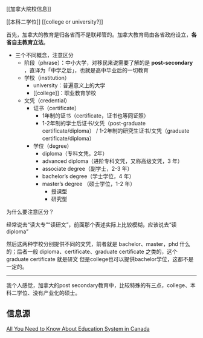 [[加拿大院校信息]]

 [[本科二学位]] [[college or university?]]

首先，加拿大的教育是归各省而不是联邦管的。加拿大教育局由各省政府设立，**各省自主教育立法**。

- 三个不同概念，注意区分
	- 阶段（phrase）：中小大学，对移民来说需要了解的是 **post-secondary** ，直译为「中学之后」，也就是高中毕业后的一切教育
	- 学校（institution）
		- university：普遍意义上的大学
		- [[college]]：职业教育学校
	- 文凭（credential）
		- 证书（certificate）
			- 1年制的证书（certificate，证书也等同证照）
			- 1-2年制的学士后证书/文凭（post-graduate certificate/diploma） / 1-2年制的研究生证书/文凭（graduate certificate/diploma）
		- 学位（degree）
			- diploma（专科文凭，2年）
			- advanced diploma（进阶专科文凭，又称高级文凭，3 年）
			- associate degree（副学士，2-3 年）
			- bachelor’s degree（学士学位，4 年）
			- master’s degree （硕士学位，1-2 年）
				- 授课型
				- 研究型

为什么要注意区分？

经常说去“读大专”“读研文”，前面那个表述实际上比较模糊，应该说去“读 diploma”



然后这两种学校分别提供不同的文凭，前者就是 bachelor、master，phd 什么的；后者一般 diploma、certificate、graduate certificate 之类的，这个 graduate certificate 就是研文
但是college也可以提供bachelor学位，这都不是一定的。



---

我个人感觉，加拿大的post secondary教育中，比较特殊的有三点，college、本科二学位、没有产业化的硕士。



## 信息源

[All You Need to Know About Education System in Canada](https://www.azent.com/expert-tips/education-system-in-canada)